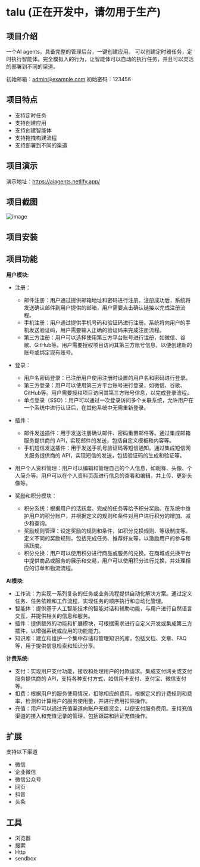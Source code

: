 # talu (正在开发中，请勿用于生产)

## 项目介绍
一个AI agents，具备完整的管理后台，一键创建应用。
可以创建定时器任务，定时执行智能体。完全模拟人的行为，让智能体可以自动的执行任务，并且可以灵活的部署到不同的渠道。

初始邮箱：admin@example.com
初始密码：123456

## 项目特点

- 支持定时任务
- 支持创建应用
- 支持创建智能体
- 支持拖拽构建流程
- 支持部署到不同的渠道

## 项目演示

演示地址：https://aiagents.netlify.app/

## 项目截图

![image](https://user-images.githubusercontent.com/10094643/17368)

## 项目安装

## 项目功能

**用户模块:**

- 注册：
  - 邮件注册：用户通过提供邮箱地址和密码进行注册。注册成功后，系统将发送确认邮件到用户提供的邮箱，用户需要点击确认链接以完成注册流程。
  - 手机注册：用户通过提供手机号码和验证码进行注册。系统将向用户的手机发送验证码，用户需要输入正确的验证码来完成注册流程。
  - 第三方注册：用户可以选择使用第三方平台账号进行注册，如微信、谷歌、GitHub等。用户需要授权项目访问其第三方账号信息，以便创建新的账号或绑定现有账号。

- 登录：
  - 用户名密码登录：已注册用户使用注册时设置的用户名和密码进行登录。
  - 第三方登录：用户可以使用第三方平台账号进行登录，如微信、谷歌、GitHub等。用户需要授权项目访问其第三方账号信息，以完成登录流程。
  - 单点登录（SSO）：用户可以通过一次登录访问多个关联系统，允许用户在一个系统中进行认证后，在其他系统中无需重新登录。

- 插件：
  - 邮件发送插件：用于发送注册确认邮件、密码重置邮件等。通过集成邮箱服务提供商的 API，实现邮件的发送，包括自定义模板和内容等。
  - 手机短信发送插件：用于发送手机号验证码等短信通知。通过集成短信网关服务提供商的 API，实现短信的发送，包括验证码的生成和验证等。

- 用户个人资料管理：用户可以编辑和管理自己的个人信息，如昵称、头像、个人简介等。用户可以在个人资料页面进行信息的查看和编辑，并上传、更新头像等。

- 奖励和积分模块：
  - 积分系统：根据用户的活跃度、完成的任务等给予积分奖励。在系统中维护用户的积分账户，并根据定义的规则和条件对用户进行积分的增加、减少和查询。
  - 奖励规则管理：设定奖励的规则和条件，如积分兑换规则、等级制度等。定义不同的奖励规则，包括完成任务、推荐好友等，以激励用户的参与和活跃度。
  - 积分兑换：用户可以使用积分进行商品或服务的兑换。在商城或兑换平台中提供商品或服务的展示和交易，用户可以使用积分进行兑换，并处理相应的订单和物流流程。

**AI模块:**
- 工作流：为实现一系列复杂的任务或业务流程提供自动化解决方案。通过定义任务、任务依赖和工作流程，实现任务的顺序执行和自动化管理。
- 智能体：提供基于人工智能技术的智能对话和辅助功能，与用户进行自然语言交互，并提供相关的信息和服务。
- 插件：提供额外的功能和扩展模块，可根据需求进行自定义开发或集成第三方插件，以增强系统或应用的功能能力。
- 知识库：建立和维护一个集中存储和管理知识的库，包括文档、文章、FAQ等，用于提供信息检索和知识分享。

**计费系统:**
- 支付：实现用户支付功能，接收和处理用户的付款请求。集成支付网关或支付服务提供商的 API，支持各种支付方式，如信用卡支付、支付宝、微信支付等。
- 扣费：根据用户的服务使用情况，扣除相应的费用。根据定义的计费规则和费率，检测和计算用户的服务使用量，并进行费用扣除操作。
- 充值：用户可以通过充值渠道向账户充值资金，以便支付服务费用。支持充值渠道的接入和充值记录的管理，包括跟踪和验证充值操作。


## 扩展
支持以下渠道
- 微信
- 企业微信
- 微信公众号
- 网页
- 抖音
- 头条

## 工具
- 浏览器
- 搜索
- Http
- sendbox




